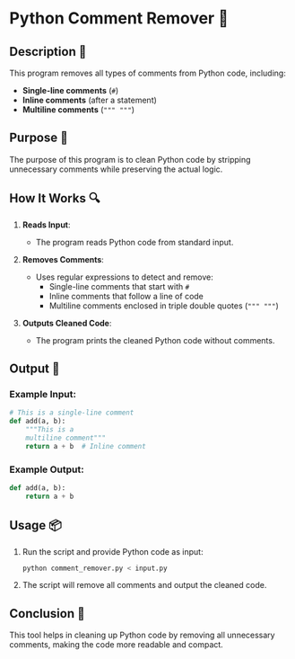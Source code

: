 # Python Comment Remover 🧹

## Description 📝

This program removes all types of comments from Python code, including:

-   **Single-line comments** (`#`)
-   **Inline comments** (after a statement)
-   **Multiline comments** (`""" """`)

## Purpose 🎯

The purpose of this program is to clean Python code by stripping unnecessary comments while preserving the actual logic.

## How It Works 🔍

1. **Reads Input**:

    - The program reads Python code from standard input.

2. **Removes Comments**:

    - Uses regular expressions to detect and remove:
        - Single-line comments that start with `#`
        - Inline comments that follow a line of code
        - Multiline comments enclosed in triple double quotes (`""" """`)

3. **Outputs Cleaned Code**:
    - The program prints the cleaned Python code without comments.

## Output 📜

### Example Input:

```python
# This is a single-line comment
def add(a, b):
    """This is a
    multiline comment"""
    return a + b  # Inline comment
```

### Example Output:

```python
def add(a, b):
    return a + b
```

## Usage 📦

1. Run the script and provide Python code as input:

    ```sh
    python comment_remover.py < input.py
    ```

2. The script will remove all comments and output the cleaned code.

## Conclusion 🚀

This tool helps in cleaning up Python code by removing all unnecessary comments, making the code more readable and compact.

